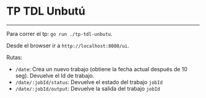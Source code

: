 # TP TDL Unbutú
----

Para correr el tp: `go run ./tp-tdl-unbutu`.

Desde el browser ir a `http://localhost:8080/ui`.

Rutas:
- `/date`: Crea un nuevo trabajo (obtiene la fecha actual después de 10 seg). Devuelve el Id de trabajo.
- `/date/:jobId/status`: Devuelve el estado del trabajo `jobId`
- `/date/:jobId/output`: Devuelve la salida del trabajo `jobId`
